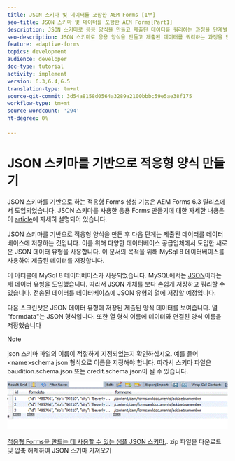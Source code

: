```yaml
---
title: JSON 스키마 및 데이터를 포함한 AEM Forms [1부]
seo-title: JSON 스키마 및 데이터를 포함한 AEM Forms[Part1]
description: JSON 스키마로 응용 양식을 만들고 제출된 데이터를 쿼리하는 과정을 단계별로 안내합니다.
seo-description: JSON 스키마로 응용 양식을 만들고 제출된 데이터를 쿼리하는 과정을 단계별로 안내합니다.
feature: adaptive-forms
topics: development
audience: developer
doc-type: tutorial
activity: implement
version: 6.3,6.4,6.5
translation-type: tm+mt
source-git-commit: 3d54a8158d0564a3289a2100bbbc59e5ae38f175
workflow-type: tm+mt
source-wordcount: '294'
ht-degree: 0%

---
```



# JSON 스키마를 기반으로 적응형 양식 만들기


JSON 스키마를 기반으로 하는 적응형 Forms 생성 기능은 AEM Forms 6.3 릴리스에서 도입되었습니다. JSON 스키마를 사용한 응용 Forms 만들기에 대한 자세한 내용은 이 [article](https://helpx.adobe.com/experience-manager/6-3/forms/using/adaptive-form-json-schema-form-model.html)에 자세히 설명되어 있습니다.

JSON 스키마를 기반으로 적응형 양식을 만든 후 다음 단계는 제출된 데이터를 데이터베이스에 저장하는 것입니다. 이를 위해 다양한 데이터베이스 공급업체에서 도입한 새로운 JSON 데이터 유형을 사용합니다. 이 문서의 목적을 위해 MySql 8 데이터베이스를 사용하여 제출된 데이터를 저장합니다.

이 아티클에 MySql 8 데이터베이스가 사용되었습니다. MySQL에서는 [JSON](https://dev.mysql.com/doc/refman/8.0/en/json.html)이라는 새 데이터 유형을 도입했습니다. 따라서 JSON 개체를 보다 손쉽게 저장하고 쿼리할 수 있습니다. 전송된 데이터를 데이터베이스에 JSON 유형의 열에 저장할 예정입니다.

다음 스크린샷은 JSON 데이터 유형에 저장된 제출된 양식 데이터를 보여줍니다. 열 &quot;formdata&quot;는 JSON 형식입니다. 또한 열 형식 이름에 데이터와 연결된 양식 이름을 저장했습니다

>[!NOTE]
>
>json 스키마 파일의 이름이 적절하게 지정되었는지 확인하십시오. 예를 들어 &lt;name>schema.json 형식으로 이름을 지정해야 합니다. 따라서 스키마 파일은 baudition.schema.json 또는 credit.schema.json이 될 수 있습니다.


![데이터 저장소](assets/datastored.gif)


[적응형 Forms을 만드는 데 사용할 수 있는 샘플 JSON 스키마.](assets/samplejsonschemas.zip). zip 파일을 다운로드 및 압축 해제하여 JSON 스키마 가져오기

